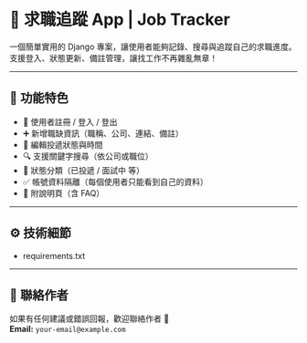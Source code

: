 # 💼 求職追蹤 App | Job Tracker

一個簡單實用的 Django 專案，讓使用者能夠記錄、搜尋與追蹤自己的求職進度。
支援登入、狀態更新、備註管理，讓找工作不再雜亂無章！

---

## 🚀 功能特色

- 🔐 使用者註冊 / 登入 / 登出
- ➕ 新增職缺資訊（職稱、公司、連結、備註）
- 📆 編輯投遞狀態與時間
- 🔍 支援關鍵字搜尋（依公司或職位）
- 📌 狀態分類（已投遞 / 面試中 等）
- ✅ 帳號資料隔離（每個使用者只能看到自己的資料）
- 📃 附說明頁（含 FAQ）

---

## ⚙️ 技術細節

- requirements.txt

---

## 📮 聯絡作者

如果有任何建議或錯誤回報，歡迎聯絡作者 📧  
**Email:** `your-email@example.com`
